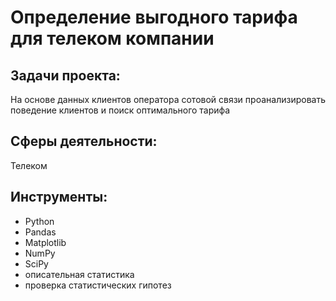 # Определение выгодного тарифа для телеком компании
## Задачи проекта:
На основе данных клиентов оператора сотовой связи проанализировать поведение клиентов и поиск оптимального тарифа
## Сферы деятельности:
Телеком
## Инструменты:
* Python
* Pandas
* Matplotlib
* NumPy
* SciPy
* описательная статистика
* проверка статистических гипотез
